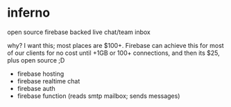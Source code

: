 # inferno

open source firebase backed live chat/team inbox

why? I want this; most places are $100+. Firebase can achieve this for most of our clients for no cost until +1GB or 100+ connections, and then its $25, plus open source ;D

- firebase hosting
- firebase realtime chat
- firebase auth
- firebase function (reads smtp mailbox; sends messages)
